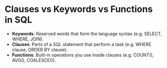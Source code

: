 # Clauses vs Keywords vs Functions in SQL

- **Keywords**: Reserved words that form the language syntax (e.g. SELECT, WHERE, JOIN).
- **Clauses**: Parts of a SQL statement that perform a task (e.g. WHERE clause, ORDER BY clause).
- **Functions**: Built-in operations you use inside clauses (e.g. COUNT(), AVG(), COALESCE()).
